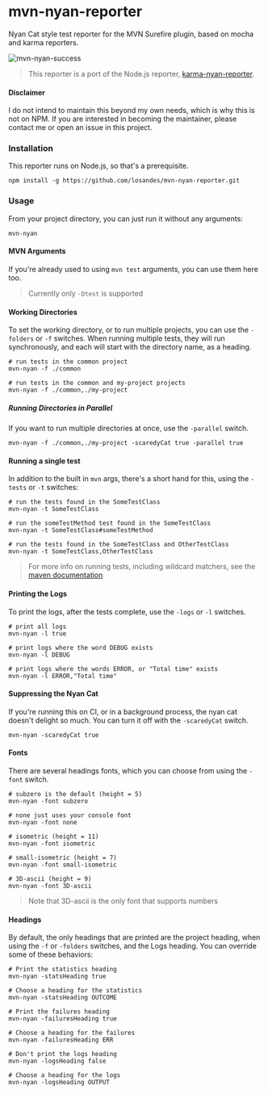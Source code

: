 # mvn-nyan-reporter
Nyan Cat style test reporter for the MVN Surefire plugin, based on mocha and karma reporters.

![mvn-nyan-success](https://cloud.githubusercontent.com/assets/933621/23616663/86abbaca-0258-11e7-94a2-546c929c05f5.gif)

> This reporter is a port of the Node.js reporter,  [karma-nyan-reporter](https://github.com/dgarlitt/karma-nyan-reporter).

#### Disclaimer
I do not intend to maintain this beyond my own needs, which is why this is not on NPM. If you are interested in becoming the maintainer, please contact me or open an issue in this project.

### Installation
This reporter runs on Node.js, so that's a prerequisite.

```
npm install -g https://github.com/losandes/mvn-nyan-reporter.git
```
### Usage
From your project directory, you can just run it without any arguments:

```
mvn-nyan
```

#### MVN Arguments
If you're already used to using `mvn test` arguments, you can use them here too.

> Currently only `-Dtest` is supported

#### Working Directories
To set the working directory, or to run multiple projects, you can use the `-folders` or `-f` switches. When running multiple tests, they will run synchronously, and each will start with the directory name, as a heading.

```Shell
# run tests in the common project
mvn-nyan -f ./common

# run tests in the common and my-project projects
mvn-nyan -f ./common,./my-project
```

##### Running Directories in Parallel
If you want to run multiple directories at once, use the `-parallel` switch.

```
mvn-nyan -f ./common,./my-project -scaredyCat true -parallel true
```

#### Running a single test
In addition to the built in `mvn` args, there's a short hand for this, using the `-tests` or `-t` switches:

```Shell
# run the tests found in the SomeTestClass
mvn-nyan -t SomeTestClass

# run the someTestMethod test found in the SomeTestClass
mvn-nyan -t SomeTestClass#someTestMethod

# run the tests found in the SomeTestClass and OtherTestClass
mvn-nyan -t SomeTestClass,OtherTestClass
```

> For more info on running tests, including wildcard matchers, see the [maven documentation](http://maven.apache.org/surefire/maven-surefire-plugin/examples/single-test.html)

#### Printing the Logs
To print the logs, after the tests complete, use the `-logs` or `-l` switches.

```Shell
# print all logs
mvn-nyan -l true

# print logs where the word DEBUG exists
mvn-nyan -l DEBUG

# print logs where the words ERROR, or "Total time" exists
mvn-nyan -l ERROR,"Total time"
```

#### Suppressing the Nyan Cat
If you're running this on CI, or in a background process, the nyan cat doesn't delight so much. You can turn it off with the `-scaredyCat` switch.

```Shell
mvn-nyan -scaredyCat true
```

#### Fonts
There are several headings fonts, which you can choose from using the `-font` switch.

```Shell
# subzero is the default (height = 5)
mvn-nyan -font subzero

# none just uses your console font
mvn-nyan -font none

# isometric (height = 11)
mvn-nyan -font isometric

# small-isometric (height = 7)
mvn-nyan -font small-isometric

# 3D-ascii (height = 9)
mvn-nyan -font 3D-ascii
```

> Note that 3D-ascii is the only font that supports numbers

#### Headings
By default, the only headings that are printed are the project heading, when using the `-f` or `-folders` switches, and the Logs heading. You can override some of these behaviors:

```Shell
# Print the statistics heading
mvn-nyan -statsHeading true

# Choose a heading for the statistics
mvn-nyan -statsHeading OUTCOME

# Print the failures heading
mvn-nyan -failuresHeading true

# Choose a heading for the failures
mvn-nyan -failuresHeading ERR

# Don't print the logs heading
mvn-nyan -logsHeading false

# Choose a heading for the logs
mvn-nyan -logsHeading OUTPUT
```
